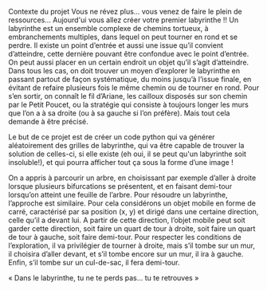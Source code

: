 
Contexte du projet
Vous ne révez plus... vous venez de faire le plein de ressources... 
Aujourd'ui vous allez créer votre premier labyrinthe !!
Un labyrinthe est un ensemble complexe de chemins tortueux, 
à embranchements multiples, dans lequel on peut tourner en rond et se perdre. 
Il existe un point d’entrée et aussi une issue qu’il convient d’atteindre, 
cette dernière pouvant être confondue avec le point d’entrée. 
On peut aussi placer en un certain endroit un objet qu’il s’agit d’atteindre. 
Dans tous les cas, 
on doit trouver un moyen d’explorer le labyrinthe en passant partout de façon systématique, du moins jusqu’à l’issue finale, en évitant de refaire plusieurs fois le même chemin ou de tourner en rond. 
Pour s’en sortir, on connaît le fil d’Ariane, les cailloux disposés sur son chemin par le Petit Poucet, 
ou la stratégie qui consiste à toujours longer les murs que l’on a à sa droite (ou à sa gauche si l’on préfère). 
Mais tout cela demande à être précisé.

Le but de ce projet est de créer un code python qui va générer aléatoirement des grilles de labyrinthe, qui va être capable de trouver la solution de celles-ci, si elle existe (eh oui, il se peut qu'un labyrinthe soit insoluble!), et qui pourra afficher tout ça sous la forme d’une image !

On a appris à parcourir un arbre, en choisissant par exemple d’aller à droite lorsque plusieurs bifurcations se présentent, et en faisant demi-tour lorsqu’on atteint une feuille de l’arbre. Pour résoudre un labyrinthe, l’approche est similaire. Pour cela considérons un objet mobile en forme de carré, caractérisé par sa position (x, y) et dirigé dans une certaine direction, celle qu’il a devant lui. A partir de cette direction, l’objet mobile peut soit garder cette direction, soit faire un quart de tour à droite, soit faire un quart de tour à gauche, soit faire demi-tour. Pour respecter les conditions de l’exploration, il va privilégier de tourner à droite, mais s’il tombe sur un mur, il choisira d’aller devant, et s’il tombe encore sur un mur, il ira à gauche. Enfin, s’il tombe sur un cul-de-sac, il fera demi-tour.

« Dans le labyrinthe, tu ne te perds pas... tu te retrouves »

